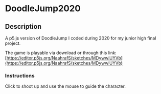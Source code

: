 # DoodleJump2020

## Description
A p5.js version of DoodleJump I coded during 2020 for my junior high final project. 

The game is playable via download or through this link: [https://editor.p5js.org/NaahrafS/sketches/MDywwiUYVb](https://editor.p5js.org/NaahrafS/sketches/MDywwiUYVb)

### Instructions
Click to shoot up and use the mouse to guide the character.

